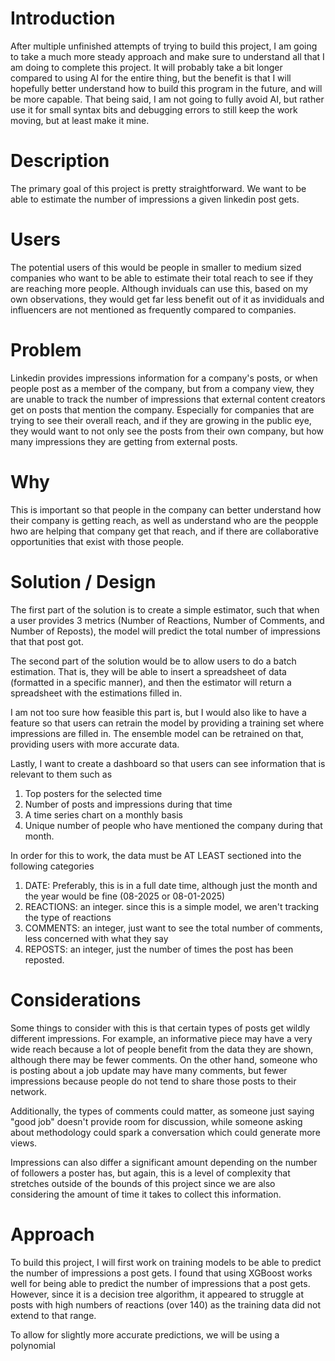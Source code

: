# Introduction
After multiple unfinished attempts of trying to build this project, I am going to take a much more steady approach and make sure to understand all that I am doing to complete this project. It will probably take a bit longer compared to using AI for the entire thing, but the benefit is that I will hopefully better understand how to build this program in the future, and will be more capable. That being said, I am not going to fully avoid AI, but rather use it for small syntax bits and debugging errors to still keep the work moving, but at least make it mine. 

# Description
The primary goal of this project is pretty straightforward. We want to be able to estimate the number of impressions a given linkedin post gets. 

# Users
The potential users of this would be people in smaller to medium sized companies who want to be able to estimate their total reach to see if they are reaching more people. Although inviduals can use this, based on my own observations, they would get far less benefit out of it as invididuals and influencers are not mentioned as frequently compared to companies. 

# Problem
Linkedin provides impressions information for a company's posts, or when people post as a member of the company, but from a company view, they are unable to track the number of impressions that external content creators get on posts that mention the company. Especially for companies that are trying to see their overall reach, and if they are growing in the public eye, they would want to not only see the posts from their own company, but how many impressions they are getting from external posts. 

# Why
This is important so that people in the company can better understand how their company is getting reach, as well as understand who are the peopple hwo are helping that company get that reach, and if there are collaborative opportunities that exist with those people. 

# Solution / Design
The first part of the solution is to create a simple estimator, such that when a user provides 3 metrics (Number of Reactions, Number of Comments, and Number of Reposts), the model will predict the total number of impressions that that post got. 

The second part of the solution would be to allow users to do a batch estimation. That is, they will be able to insert a spreadsheet of data (formatted in a specific manner), and then the estimator will return a spreadsheet with the estimations filled in. 

I am not too sure how feasible this part is, but I would also like to have a feature so that users can retrain the model by providing a training set where impressions are filled in. The ensemble model can be retrained on that, providing users with more accurate data. 

Lastly, I want to create a dashboard so that users can see information that is relevant to them such as
1. Top posters for the selected time
2. Number of posts and impressions during that time 
3. A time series chart on a monthly basis 
4. Unique number of people who have mentioned the company during that month. 

In order for this to work, the data must be AT LEAST sectioned into the following categories
1. DATE: Preferably, this is in a full date time, although just the month and the year would be fine (08-2025 or 08-01-2025)
2. REACTIONS: an integer. since this is a simple model, we aren't tracking the type of reactions
3. COMMENTS: an integer, just want to see the total number of comments, less concerned with what they say
4. REPOSTS: an integer, just the number of times the post has been reposted. 

# Considerations
Some things to consider with this is that certain types of posts get wildly different impressions. For example, an informative piece may have a very wide reach because a lot of people benefit from the data they are shown, although there may be fewer comments. On the other hand, someone who is posting about a job update may have many comments, but fewer impressions because people do not tend to share those posts to their network. 

Additionally, the types of comments could matter, as someone just saying "good job" doesn't provide room for discussion, while someone asking about methodology could spark a conversation which could generate more views.

Impressions can also differ a significant amount depending on the number of followers a poster has, but again, this is a level of complexity that stretches outside of the bounds of this project since we are also considering the amount of time it takes to collect this information. 


# Approach
To build this project, I will first work on training models to be able to predict the number of impressions a post gets. I found that using XGBoost works well for being able to predict the number of impressions that a post gets. However, since it is a decision tree algorithm, it appeared to struggle at posts with high numbers of reactions (over 140) as the training data did not extend to that range. 

To allow for slightly more accurate predictions, we will be using a polynomial 